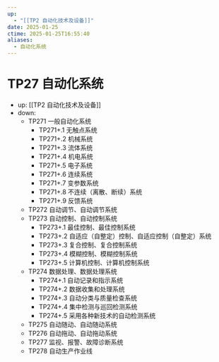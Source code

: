 ```yaml
---
up:
  - "[[TP2 自动化技术及设备]]"
date: 2025-01-25
ctime: 2025-01-25T16:55:40
aliases:
  - 自动化系统
---
```


# TP27 自动化系统

- up: [[TP2 自动化技术及设备]]
- down:	
	- TP271 一般自动化系统
		- TP271+.1 无触点系统
		- TP271+.2 机械系统
		- TP271+.3 流体系统
		- TP271+.4 机电系统
		- TP271+.5 电子系统
		- TP271+.6 连续系统
		- TP271+.7 变参数系统
		- TP271+.8 不连续（离散、断续）系统
		- TP271+.9 反馈系统
	- TP272 自动调节、自动调节系统
	- TP273 自动控制、自动控制系统
		- TP273+.1 最佳控制、最佳控制系统
		- TP273+.2 自适应（自整定）控制、自适应控制（自整定）系统
		- TP273+.3 复合控制、复合控制系统
		- TP273+.4 模糊控制、模糊控制系统
		- TP273+.5 计算机控制、计算机控制系统
	- TP274 数据处理、数据处理系统
		- TP274+.1 自动记录和指示系统
		- TP274+.2 数据收集和处理系统
		- TP274+.3 自动分类与质量检查系统
		- TP274+.4 集中检测与巡回检测系统
		- TP274+.5 采用各种新技术的自动检测系统
	- TP275 自动随动、自动随动系统
	- TP276 自动拖动、自动拖动系统
	- TP277 监视、报警、故障诊断系统
	- TP278 自动生产作业线
	
